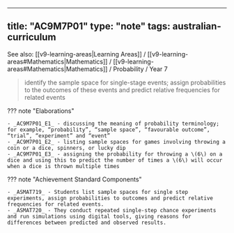 
---
title: "AC9M7P01"
type: "note"
tags: australian-curriculum
---

See also: [[v9-learning-areas|Learning Areas]] / [[v9-learning-areas#Mathematics|Mathematics]] / [[v9-learning-areas#Mathematics|Mathematics]] / Probability / Year 7

> identify the sample space for single-stage events; assign probabilities to the outcomes of these events and predict relative frequencies for related events

??? note "Elaborations"

	- _AC9M7P01_E1_ - discussing the meaning of probability terminology; for example, “probability”, “sample space”, “favourable outcome”, “trial”, “experiment” and “event”
	- _AC9M7P01_E2_ - listing sample spaces for games involving throwing a coin or a dice, spinners, or lucky dip
	- _AC9M7P01_E3_ - assigning the probability for throwing a \(6\) on a dice and using this to predict the number of times a \(6\) will occur when a dice is thrown multiple times
??? note "Achievement Standard Components"

	- _ASMAT719_ - Students list sample spaces for single step experiments, assign probabilities to outcomes and predict relative frequencies for related events.
	- _ASMAT720_ - They conduct repeated single-step chance experiments and run simulations using digital tools, giving reasons for differences between predicted and observed results.

[//begin]: # "Autogenerated link references for markdown compatibility"
[v9-learning-areas]: ..%2Fv9-learning-areas "Learning Areas"
[//end]: # "Autogenerated link references" 
